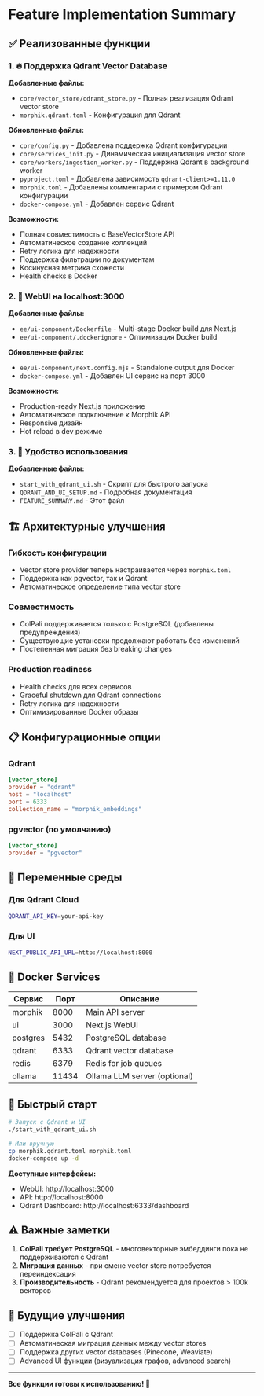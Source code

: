 # Feature Implementation Summary

## ✅ Реализованные функции

### 1. 🔥 Поддержка Qdrant Vector Database

**Добавленные файлы:**
- `core/vector_store/qdrant_store.py` - Полная реализация Qdrant vector store
- `morphik.qdrant.toml` - Конфигурация для Qdrant

**Обновленные файлы:**
- `core/config.py` - Добавлена поддержка Qdrant конфигурации
- `core/services_init.py` - Динамическая инициализация vector store
- `core/workers/ingestion_worker.py` - Поддержка Qdrant в background worker
- `pyproject.toml` - Добавлена зависимость `qdrant-client>=1.11.0`
- `morphik.toml` - Добавлены комментарии с примером Qdrant конфигурации
- `docker-compose.yml` - Добавлен сервис Qdrant

**Возможности:**
- Полная совместимость с BaseVectorStore API
- Автоматическое создание коллекций
- Retry логика для надежности
- Поддержка фильтрации по документам
- Косинусная метрика схожести
- Health checks в Docker

### 2. 🎨 WebUI на localhost:3000

**Добавленные файлы:**
- `ee/ui-component/Dockerfile` - Multi-stage Docker build для Next.js
- `ee/ui-component/.dockerignore` - Оптимизация Docker build

**Обновленные файлы:**
- `ee/ui-component/next.config.mjs` - Standalone output для Docker
- `docker-compose.yml` - Добавлен UI сервис на порт 3000

**Возможности:**
- Production-ready Next.js приложение
- Автоматическое подключение к Morphik API
- Responsive дизайн
- Hot reload в dev режиме

### 3. 🚀 Удобство использования

**Добавленные файлы:**
- `start_with_qdrant_ui.sh` - Скрипт для быстрого запуска
- `QDRANT_AND_UI_SETUP.md` - Подробная документация
- `FEATURE_SUMMARY.md` - Этот файл

## 🏗️ Архитектурные улучшения

### Гибкость конфигурации
- Vector store provider теперь настраивается через `morphik.toml`
- Поддержка как pgvector, так и Qdrant
- Автоматическое определение типа vector store

### Совместимость
- ColPali поддерживается только с PostgreSQL (добавлены предупреждения)
- Существующие установки продолжают работать без изменений
- Постепенная миграция без breaking changes

### Production readiness
- Health checks для всех сервисов
- Graceful shutdown для Qdrant connections
- Retry логика для надежности
- Оптимизированные Docker образы

## 📋 Конфигурационные опции

### Qdrant
```toml
[vector_store]
provider = "qdrant"
host = "localhost"
port = 6333
collection_name = "morphik_embeddings"
```

### pgvector (по умолчанию)
```toml
[vector_store]
provider = "pgvector"
```

## 🔧 Переменные среды

### Для Qdrant Cloud
```bash
QDRANT_API_KEY=your-api-key
```

### Для UI
```bash
NEXT_PUBLIC_API_URL=http://localhost:8000
```

## 🐳 Docker Services

| Сервис | Порт | Описание |
|--------|------|----------|
| morphik | 8000 | Main API server |
| ui | 3000 | Next.js WebUI |
| postgres | 5432 | PostgreSQL database |
| qdrant | 6333 | Qdrant vector database |
| redis | 6379 | Redis for job queues |
| ollama | 11434 | Ollama LLM server (optional) |

## 🎯 Быстрый старт

```bash
# Запуск с Qdrant и UI
./start_with_qdrant_ui.sh

# Или вручную
cp morphik.qdrant.toml morphik.toml
docker-compose up -d
```

**Доступные интерфейсы:**
- WebUI: http://localhost:3000
- API: http://localhost:8000
- Qdrant Dashboard: http://localhost:6333/dashboard

## ⚠️ Важные заметки

1. **ColPali требует PostgreSQL** - многовекторные эмбеддинги пока не поддерживаются с Qdrant
2. **Миграция данных** - при смене vector store потребуется переиндексация
3. **Производительность** - Qdrant рекомендуется для проектов > 100k векторов

## 🔮 Будущие улучшения

- [ ] Поддержка ColPali с Qdrant
- [ ] Автоматическая миграция данных между vector stores
- [ ] Поддержка других vector databases (Pinecone, Weaviate)
- [ ] Advanced UI функции (визуализация графов, advanced search)

---

**Все функции готовы к использованию! 🚀**